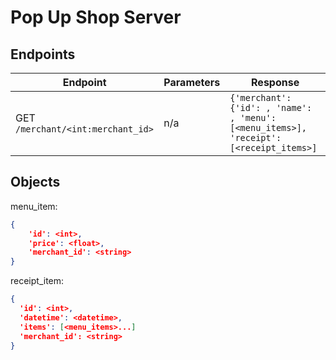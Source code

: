 # Pop Up Shop Server

## Endpoints
| Endpoint | Parameters | Response |
|   ---    |     ---    |   ---    |
| GET `/merchant/<int:merchant_id>` | n/a | `{'merchant': {'id': `<string>`, 'name': `<string>`, 'menu': [<menu_items>], 'receipt': [<receipt_items>]` |

## Objects
menu_item:
```json
{
    'id': <int>,
    'price': <float>,
    'merchant_id': <string>
}
```

receipt_item:
```json
{
  'id': <int>,
  'datetime': <datetime>,
  'items': [<menu_items>...]
  'merchant_id': <string>
}
```

